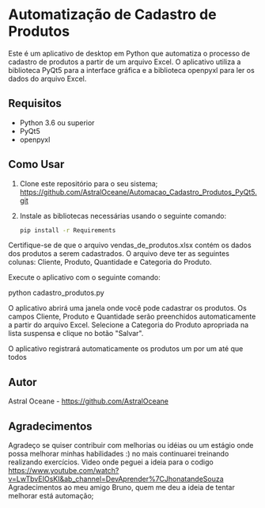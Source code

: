 
# Automatização de Cadastro de Produtos

Este é um aplicativo de desktop em Python que automatiza o processo de cadastro de produtos a partir de um arquivo Excel. O aplicativo utiliza a biblioteca PyQt5 para a interface gráfica e a biblioteca openpyxl para ler os dados do arquivo Excel.

## Requisitos

- Python 3.6 ou superior
- PyQt5
- openpyxl

## Como Usar

1. Clone este repositório para o seu sistema; https://github.com/AstralOceane/Automacao_Cadastro_Produtos_PyQt5.git

2. Instale as bibliotecas necessárias usando o seguinte comando:

   ```bash
   pip install -r Requirements

Certifique-se de que o arquivo vendas_de_produtos.xlsx contém os dados dos produtos a serem cadastrados. O arquivo deve ter as seguintes colunas: Cliente, Produto, Quantidade e Categoria do Produto.

Execute o aplicativo com o seguinte comando:

python cadastro_produtos.py

O aplicativo abrirá uma janela onde você pode cadastrar os produtos. Os campos Cliente, Produto e Quantidade serão preenchidos automaticamente a partir do arquivo Excel. Selecione a Categoria do Produto apropriada na lista suspensa e clique no botão "Salvar".

O aplicativo registrará automaticamente os produtos um por um até que todos

## Autor 

Astral Oceane - https://github.com/AstralOceane

## Agradecimentos

Agradeço se quiser contribuir com melhorias ou idéias ou um estágio onde possa melhorar minhas habilidades :) no mais continuarei treinando realizando exercícios.
Video onde peguei a ideia para o codigo https://www.youtube.com/watch?v=LwTbvEIOsKI&ab_channel=DevAprender%7CJhonatandeSouza
Agradecimentos ao meu amigo Bruno, quem me deu a ideia de tentar melhorar está automação; 